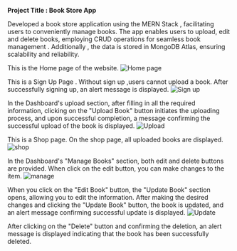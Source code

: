 **Project Title : Book Store App**

Developed a book store application using the MERN Stack , facilitating users to conveniently manage books. The app enables users to upload, edit and delete books, employing CRUD operations for seamless book management . Additionally , the data is stored in MongoDB Atlas, ensuring scalability and reliability.

This is the Home page of the website.
![Home page](https://github.com/Samiksha-Dalunkar/Book-Store-App/assets/148967935/e88187e8-da77-416d-9a3e-294a4666a248)


This is a Sign Up Page .
Without sign up ,users cannot upload a book.
After successfully signing up, an alert message is displayed.
![Sign up](https://github.com/Samiksha-Dalunkar/Book-Store-App/assets/148967935/989f5de0-00be-4ac6-91fa-4cd6bbcc0b5e)


In the Dashboard's upload section, after filling in all the required information, clicking on the "Upload Book" button initiates the uploading process, and upon successful completion, a message confirming the successful upload of the book is displayed.
![Upload](https://github.com/Samiksha-Dalunkar/Book-Store-App/assets/148967935/65b9e887-7dc2-4560-ac28-b50bf25407a7)


This is a Shop page. 
On the shop page, all uploaded books are displayed.
![shop](https://github.com/Samiksha-Dalunkar/Book-Store-App/assets/148967935/908319bc-5950-4b60-9ef4-83d31f0d4eda)


In the Dashboard's "Manage Books" section, both edit and delete buttons are provided. When click on the edit button, you can make changes to the item.
![manage](https://github.com/Samiksha-Dalunkar/Book-Store-App/assets/148967935/0966ea51-4afd-4246-8e72-e531a63fc64b)

When you click on the "Edit Book" button, the "Update Book" section opens, allowing you to edit the information. After making the desired changes and clicking the "Update Book" button, the book is updated, and an alert message confirming successful update is displayed.
![Update](https://github.com/Samiksha-Dalunkar/Book-Store-App/assets/148967935/39a3e9cd-c245-40f7-8659-b06d9a515e07)


After clicking on the "Delete" button and confirming the deletion, an alert message is displayed indicating that the book has been successfully deleted.
